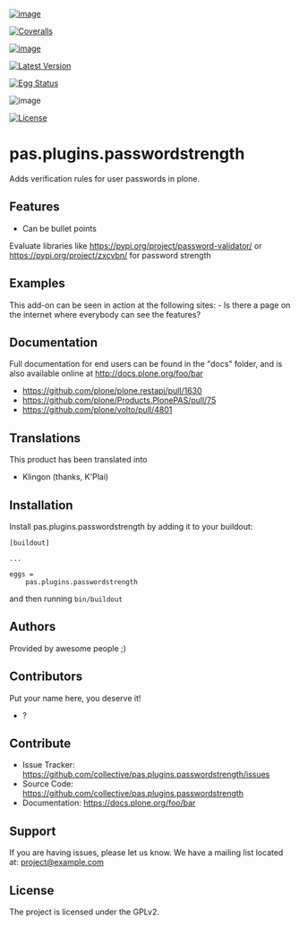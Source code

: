 [![image](https://github.com/collective/pas.plugins.passwordstrength/actions/workflows/plone-package.yml/badge.svg)](https://github.com/collective/pas.plugins.passwordstrength/actions/workflows/plone-package.yml)

[![Coveralls](https://coveralls.io/repos/github/collective/pas.plugins.passwordstrength/badge.svg?branch=main)](https://coveralls.io/github/collective/pas.plugins.passwordstrength?branch=main)

[![image](https://codecov.io/gh/collective/pas.plugins.passwordstrength/branch/master/graph/badge.svg)](https://codecov.io/gh/collective/pas.plugins.passwordstrength)

[![Latest Version](https://img.shields.io/pypi/v/pas.plugins.passwordstrength.svg)](https://pypi.python.org/pypi/pas.plugins.passwordstrength/)

[![Egg Status](https://img.shields.io/pypi/status/pas.plugins.passwordstrength.svg)](https://pypi.python.org/pypi/pas.plugins.passwordstrength)

![image](https://img.shields.io/pypi/pyversions/pas.plugins.passwordstrength.svg?style=plastic%20%20%20:alt:%20Supported%20-%20Python%20Versions)

[![License](https://img.shields.io/pypi/l/pas.plugins.passwordstrength.svg)](https://pypi.python.org/pypi/pas.plugins.passwordstrength/)

# pas.plugins.passwordstrength

Adds verification rules for user passwords in plone.

## Features

-   Can be bullet points

Evaluate libraries like <https://pypi.org/project/password-validator/>
or <https://pypi.org/project/zxcvbn/> for password strength

## Examples

This add-on can be seen in action at the following sites: - Is there a
page on the internet where everybody can see the features?

## Documentation

Full documentation for end users can be found in the \"docs\" folder,
and is also available online at <http://docs.plone.org/foo/bar>

-   <https://github.com/plone/plone.restapi/pull/1630>
-   <https://github.com/plone/Products.PlonePAS/pull/75>
-   <https://github.com/plone/volto/pull/4801>

## Translations

This product has been translated into

-   Klingon (thanks, K\'Plai)

## Installation

Install pas.plugins.passwordstrength by adding it to your buildout:

    [buildout]

    ...

    eggs =
        pas.plugins.passwordstrength

and then running `bin/buildout`

## Authors

Provided by awesome people ;)

## Contributors

Put your name here, you deserve it!

-   ?

## Contribute

-   Issue Tracker:
    <https://github.com/collective/pas.plugins.passwordstrength/issues>
-   Source Code:
    <https://github.com/collective/pas.plugins.passwordstrength>
-   Documentation: <https://docs.plone.org/foo/bar>

## Support

If you are having issues, please let us know. We have a mailing list
located at: <project@example.com>

## License

The project is licensed under the GPLv2.
